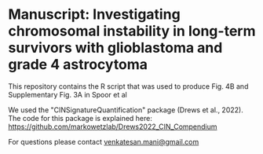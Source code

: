 # Manuscript: Investigating chromosomal instability in long-term survivors with glioblastoma and grade 4 astrocytoma 

This repository contains the R script that was used to produce Fig. 4B and Supplementary Fig. 3A in Spoor et al 
 
We used the "CINSignatureQuantification"  package (Drews et al., 2022). The code for this package is explained here: 
https://github.com/markowetzlab/Drews2022_CIN_Compendium

For questions please contact venkatesan.mani@gmail.com
